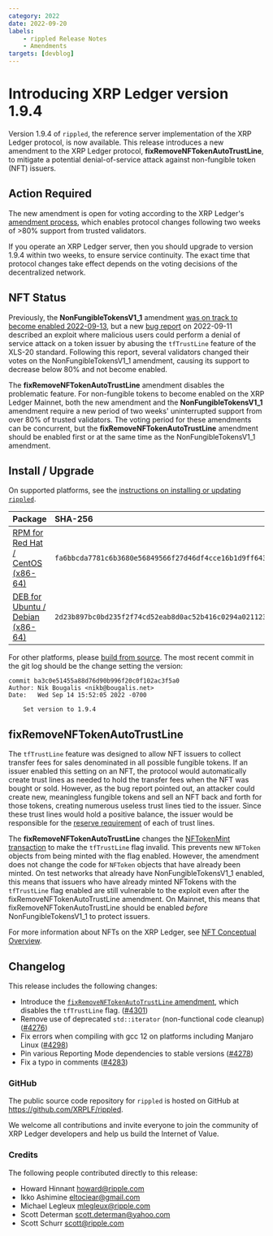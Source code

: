 ```yaml
---
category: 2022
date: 2022-09-20
labels:
    - rippled Release Notes
    - Amendments
targets: [devblog]
---
```

# Introducing XRP Ledger version 1.9.4

Version 1.9.4 of `rippled`, the reference server implementation of the XRP Ledger protocol, is now available. This release introduces a new amendment to the XRP Ledger protocol, **fixRemoveNFTokenAutoTrustLine**, to mitigate a potential denial-of-service attack against non-fungible token (NFT) issuers.

<!-- BREAK -->

## Action Required

The new amendment is open for voting according to the XRP Ledger's [amendment process](/docs/concepts/networks-and-servers/amendments/), which enables protocol changes following two weeks of >80% support from trusted validators.

If you operate an XRP Ledger server, then you should upgrade to version 1.9.4 within two weeks, to ensure service continuity. The exact time that protocol changes take effect depends on the voting decisions of the decentralized network.

## NFT Status

Previously, the **NonFungibleTokensV1_1** amendment [was on track to become enabled 2022-09-13](/blog/2022/get-ready-for-nfts), but a new [bug report](https://github.com/XRPLF/rippled/issues/4300) on 2022-09-11 described an exploit where malicious users could perform a denial of service attack on a token issuer by abusing the `tfTrustLine` feature of the XLS-20 standard. Following this report, several validators changed their votes on the NonFungibleTokensV1_1 amendment, causing its support to decrease below 80% and not become enabled.

The **fixRemoveNFTokenAutoTrustLine** amendment disables the problematic feature. For non-fungible tokens to become enabled on the XRP Ledger Mainnet, both the new amendment and the **NonFungibleTokensV1_1** amendment require a new period of two weeks' uninterrupted support from over 80% of trusted validators. The voting period for these amendments can be concurrent, but the **fixRemoveNFTokenAutoTrustLine** amendment should be enabled first or at the same time as the NonFungibleTokensV1_1 amendment.


## Install / Upgrade

On supported platforms, see the [instructions on installing or updating `rippled`](/docs/infrastructure/installation/).


| Package | SHA-256 |
|:--------|:--------|
| [RPM for Red Hat / CentOS (x86-64)](https://repos.ripple.com/repos/rippled-rpm/stable/rippled-1.9.4-1.el7.x86_64.rpm) | `fa6bbcda7781c6b3680e56849566f27d46df4cce16b1d9ff6432262f634f2970` |
| [DEB for Ubuntu / Debian (x86-64)](https://repos.ripple.com/repos/rippled-deb/pool/stable/rippled_1.9.4-1_amd64.deb) | `2d23b897bc0bd235f2f74cd52eab8d0ac52b416c0294a02112385192285c0169` |

For other platforms, please [build from source](https://github.com/ripple/rippled/tree/master/Builds). The most recent commit in the git log should be the change setting the version:

```text
commit ba3c0e51455a88d76d90b996f20c0f102ac3f5a0
Author: Nik Bougalis <nikb@bougalis.net>
Date:   Wed Sep 14 15:52:05 2022 -0700

    Set version to 1.9.4
```

## fixRemoveNFTokenAutoTrustLine

The `tfTrustLine` feature was designed to allow NFT issuers to collect transfer fees for sales denominated in all possible fungible tokens. If an issuer enabled this setting on an NFT, the protocol would automatically create trust lines as needed to hold the transfer fees when the NFT was bought or sold. However, as the bug report pointed out, an attacker could create new, meaningless fungible tokens and sell an NFT back and forth for those tokens, creating numerous useless trust lines tied to the issuer. Since these trust lines would hold a positive balance, the issuer would be responsible for the [reserve requirement](https://xrpl.org/reserves.html) of each of trust lines.

The **fixRemoveNFTokenAutoTrustLine** changes the [NFTokenMint transaction](https://xrpl.org/nftokenmint.html) to make the `tfTrustLine` flag invalid. This prevents new `NFToken` objects from being minted with the flag enabled. However, the amendment does not change the code for `NFToken` objects that have already been minted. On test networks that already have NonFungibleTokensV1_1 enabled, this means that issuers who have already minted NFTokens with the `tfTrustLine` flag enabled are still vulnerable to the exploit even after the fixRemoveNFTokenAutoTrustLine amendment. On Mainnet, this means that fixRemoveNFTokenAutoTrustLine should be enabled _before_ NonFungibleTokensV1_1 to protect issuers.

For more information about NFTs on the XRP Ledger, see [NFT Conceptual Overview](https://xrpl.org/non-fungible-tokens.html).


## Changelog

This release includes the following changes:

- Introduce the [`fixRemoveNFTokenAutoTrustLine` amendment](#fixremovenftokenautotrustline), which disables the `tfTrustLine` flag. ([#4301](https://github.com/XRPLF/rippled/4301))
- Remove use of deprecated `std::iterator` (non-functional code cleanup) ([#4276](https://github.com/XRPLF/rippled/pull/4276))
- Fix errors when compiling with gcc 12 on platforms including Manjaro Linux ([#4298](https://github.com/XRPLF/rippled/pull/4298))
- Pin various Reporting Mode dependencies to stable versions ([#4278](https://github.com/XRPLF/rippled/pull/4278))
- Fix a typo in comments ([#4283](https://github.com/XRPLF/rippled/pull/4283))


### GitHub

The public source code repository for `rippled` is hosted on GitHub at <https://github.com/XRPLF/rippled>.

We welcome all contributions and invite everyone to join the community of XRP Ledger developers and help us build the Internet of Value.

### Credits

The following people contributed directly to this release:

- Howard Hinnant <howard@ripple.com>
- Ikko Ashimine <eltociear@gmail.com>
- Michael Legleux <mlegleux@ripple.com>
- Scott Determan <scott.determan@yahoo.com>
- Scott Schurr <scott@ripple.com>
